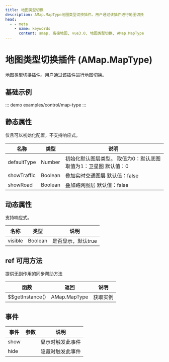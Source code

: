 ```yaml
---
title: 地图类型切换
description: AMap.MapType地图类型切换插件。用户通过该插件进行地图切换
head:
  - - meta
    - name: keywords
      content: amap, 高德地图, vue3.0, 地图类型切换, AMap.MapType
---
```

# 地图类型切换插件 (AMap.MapType)
地图类型切换插件。用户通过该插件进行地图切换。

## 基础示例

::: demo
examples/control/map-type
:::

## 静态属性
仅且可以初始化配置，不支持响应式。

名称 | 类型 | 说明
---|---|---|
defaultType | Number | 初始化默认图层类型。 取值为0：默认底图 取值为1：卫星图 默认值：0
showTraffic  | Boolean | 叠加实时交通图层 默认值：false
showRoad | Boolean | 叠加路网图层 默认值：false

## 动态属性

支持响应式。

名称 | 类型 | 说明
---|---|---|
visible | Boolean | 是否显示，默认true


## ref 可用方法
提供无副作用的同步帮助方法

函数 | 返回 | 说明
---|---|---|
$$getInstance() | AMap.MapType | 获取实例


## 事件

事件 | 参数 | 说明
---|---|---|
show | | 显示时触发此事件
hide | | 隐藏时触发此事件
